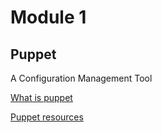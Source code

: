 # Module 1

## Puppet

A Configuration Management Tool

[What is puppet](https://www.coursera.org/learn/configuration-management-cloud/lecture/wAyPs/what-is-puppet)

[Puppet resources](https://www.coursera.org/learn/configuration-management-cloud/lecture/0kd5I/puppet-resources)
